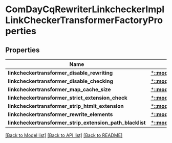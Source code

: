 # ComDayCqRewriterLinkcheckerImplLinkCheckerTransformerFactoryProperties

## Properties
Name | Type | Description | Notes
------------ | ------------- | ------------- | -------------
**linkcheckertransformer_disable_rewriting** | [***::models::ConfigNodePropertyBoolean**](configNodePropertyBoolean.md) |  | [optional] 
**linkcheckertransformer_disable_checking** | [***::models::ConfigNodePropertyBoolean**](configNodePropertyBoolean.md) |  | [optional] 
**linkcheckertransformer_map_cache_size** | [***::models::ConfigNodePropertyInteger**](configNodePropertyInteger.md) |  | [optional] 
**linkcheckertransformer_strict_extension_check** | [***::models::ConfigNodePropertyBoolean**](configNodePropertyBoolean.md) |  | [optional] 
**linkcheckertransformer_strip_htmlt_extension** | [***::models::ConfigNodePropertyBoolean**](configNodePropertyBoolean.md) |  | [optional] 
**linkcheckertransformer_rewrite_elements** | [***::models::ConfigNodePropertyArray**](configNodePropertyArray.md) |  | [optional] 
**linkcheckertransformer_strip_extension_path_blacklist** | [***::models::ConfigNodePropertyArray**](configNodePropertyArray.md) |  | [optional] 

[[Back to Model list]](../README.md#documentation-for-models) [[Back to API list]](../README.md#documentation-for-api-endpoints) [[Back to README]](../README.md)


